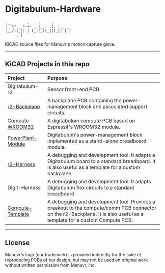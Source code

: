 # Digitabulum-Hardware


    .__       ,    .     .
    |  \* _ *-+- _.|_ . .|. .._ _
    |__/|(_]| | (_][_)(_||(_|[ | )
         ._|                      


KiCAD source files for Manuvr's motion capture glove.

------------------------

## KiCAD Projects in this repo


Project | Purpose
:-----|:------
Digitabulum-r2 | Sensor front-end PCB.
[r2-Backplane](r2-Backplane) | A backplane PCB containing the power-management block and associated support circuits.
[Compute-WROOM32](Compute-WROOM32) | A digitabulum compute PCB based on Espressif's WROOM32 module.
[PowerPlant-Module](PowerPlant-Module) | Digitabulum's power-management block implemented as a stand-alone breadboard module.
[r2-Harness](r2-Harness) | A debugging and development tool. It adapts a Digitabulum board to a standard breadboard. It is also useful as a template for a custom backplane.
Digit-Harness | A debugging and development tool. It adapts Digitabulum flex circuits to a standard breadboard.
[Compute-Template](Compute-Template) | A debugging and development tool. Provides a breakout to the compute/comm PCB connector on the r2-Backplane. It is also useful as a template for a custom Compute PCB.


------------------------

## License

Manuvr's logo (our trademark) is provided indirectly for the sake of reproducing PCBs of our design, but may not be used on original work without written permission from Manuvr, Inc.
